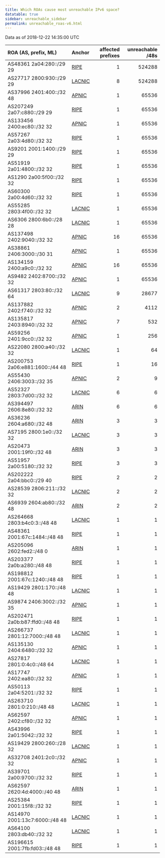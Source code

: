```yaml
---
title: Which ROAs cause most unreachable IPv6 space?
datatable: true
sidebar: unreachable_sidebar
permalink: unreachable_roas-v6.html
---
```


Data as of 2018-12-22 14:35:00 UTC


<div class="datatable-begin"></div>

| ROA (AS, prefix, ML)            | Anchor                                         |   affected prefixes |   unreachable /48s |
|:--------------------------------|:-----------------------------------------------|--------------------:|-------------------:|
| AS48361 2a04:280::/29 29        | [RIPE](unreachable_RIPE_NCC_RPKI_Root-v6.html) |                   1 |             524288 |
| AS27717 2800:930::/29 29        | [LACNIC](unreachable_LACNIC_RPKI_Root-v6.html) |                   8 |             524288 |
| AS37996 2401:400::/32 48        | [APNIC](unreachable_APNIC_RPKI_Root-v6.html)   |                   1 |              65536 |
| AS207249 2a07:c880::/29 29      | [RIPE](unreachable_RIPE_NCC_RPKI_Root-v6.html) |                   1 |              65536 |
| AS133456 2400:ec80::/32 32      | [APNIC](unreachable_APNIC_RPKI_Root-v6.html)   |                   1 |              65536 |
| AS57267 2a03:4d80::/32 32       | [RIPE](unreachable_RIPE_NCC_RPKI_Root-v6.html) |                   1 |              65536 |
| AS9201 2001:1400::/29 29        | [RIPE](unreachable_RIPE_NCC_RPKI_Root-v6.html) |                   1 |              65536 |
| AS51919 2a01:4800::/32 32       | [RIPE](unreachable_RIPE_NCC_RPKI_Root-v6.html) |                   1 |              65536 |
| AS1290 2a00:5f00::/32 32        | [RIPE](unreachable_RIPE_NCC_RPKI_Root-v6.html) |                   1 |              65536 |
| AS60300 2a00:4d60::/32 32       | [RIPE](unreachable_RIPE_NCC_RPKI_Root-v6.html) |                   1 |              65536 |
| AS55285 2803:4f00::/32 32       | [LACNIC](unreachable_LACNIC_RPKI_Root-v6.html) |                   1 |              65536 |
| AS6306 2800:6b0::/28 28         | [LACNIC](unreachable_LACNIC_RPKI_Root-v6.html) |                   1 |              65536 |
| AS137498 2402:9040::/32 32      | [APNIC](unreachable_APNIC_RPKI_Root-v6.html)   |                  16 |              65536 |
| AS38861 2406:3000::/30 31       | [APNIC](unreachable_APNIC_RPKI_Root-v6.html)   |                   1 |              65536 |
| AS134159 2400:a9c0::/32 32      | [APNIC](unreachable_APNIC_RPKI_Root-v6.html)   |                  16 |              65536 |
| AS9482 2402:8700::/32 32        | [APNIC](unreachable_APNIC_RPKI_Root-v6.html)   |                   1 |              65536 |
| AS61317 2803:80::/32 64         | [LACNIC](unreachable_LACNIC_RPKI_Root-v6.html) |                   9 |              28677 |
| AS137882 2402:f740::/32 32      | [APNIC](unreachable_APNIC_RPKI_Root-v6.html)   |                   2 |               4112 |
| AS135817 2403:8940::/32 32      | [APNIC](unreachable_APNIC_RPKI_Root-v6.html)   |                   7 |                532 |
| AS59256 2401:9cc0::/32 32       | [APNIC](unreachable_APNIC_RPKI_Root-v6.html)   |                   1 |                256 |
| AS22080 2800:a40::/32 32        | [LACNIC](unreachable_LACNIC_RPKI_Root-v6.html) |                   1 |                 64 |
| AS200753 2a06:e881:1600::/44 48 | [RIPE](unreachable_RIPE_NCC_RPKI_Root-v6.html) |                   1 |                 16 |
| AS55430 2406:3003::/32 35       | [APNIC](unreachable_APNIC_RPKI_Root-v6.html)   |                   2 |                  9 |
| AS52327 2803:7d00::/32 32       | [LACNIC](unreachable_LACNIC_RPKI_Root-v6.html) |                   6 |                  6 |
| AS394497 2606:8e80::/32 32      | [ARIN](unreachable_ARIN-v6.html)               |                   6 |                  6 |
| AS36236 2604:a680::/32 48       | [ARIN](unreachable_ARIN-v6.html)               |                   3 |                  3 |
| AS7195 2800:1e0::/32 32         | [LACNIC](unreachable_LACNIC_RPKI_Root-v6.html) |                   3 |                  3 |
| AS20473 2001:19f0::/32 48       | [ARIN](unreachable_ARIN-v6.html)               |                   3 |                  3 |
| AS51957 2a00:5180::/32 32       | [RIPE](unreachable_RIPE_NCC_RPKI_Root-v6.html) |                   3 |                  3 |
| AS202222 2a04:bbc0::/29 40      | [RIPE](unreachable_RIPE_NCC_RPKI_Root-v6.html) |                   2 |                  2 |
| AS28539 2806:211::/32 32        | [LACNIC](unreachable_LACNIC_RPKI_Root-v6.html) |                   2 |                  2 |
| AS6939 2604:ab80::/32 48        | [ARIN](unreachable_ARIN-v6.html)               |                   2 |                  2 |
| AS264668 2803:b4c0:3::/48 48    | [LACNIC](unreachable_LACNIC_RPKI_Root-v6.html) |                   1 |                  1 |
| AS48361 2001:67c:1484::/48 48   | [RIPE](unreachable_RIPE_NCC_RPKI_Root-v6.html) |                   1 |                  1 |
| AS205096 2602:fed2::/48 0       | [ARIN](unreachable_ARIN-v6.html)               |                   1 |                  1 |
| AS203377 2a0b:a280::/48 48      | [RIPE](unreachable_RIPE_NCC_RPKI_Root-v6.html) |                   1 |                  1 |
| AS198812 2001:67c:1240::/48 48  | [RIPE](unreachable_RIPE_NCC_RPKI_Root-v6.html) |                   1 |                  1 |
| AS19429 2801:170::/48 48        | [LACNIC](unreachable_LACNIC_RPKI_Root-v6.html) |                   1 |                  1 |
| AS9874 2406:3002::/32 35        | [APNIC](unreachable_APNIC_RPKI_Root-v6.html)   |                   1 |                  1 |
| AS202471 2a0b:b87:ffd0::/48 48  | [RIPE](unreachable_RIPE_NCC_RPKI_Root-v6.html) |                   1 |                  1 |
| AS266737 2801:12:7000::/48 48   | [LACNIC](unreachable_LACNIC_RPKI_Root-v6.html) |                   1 |                  1 |
| AS135130 2404:6480::/32 32      | [APNIC](unreachable_APNIC_RPKI_Root-v6.html)   |                   1 |                  1 |
| AS27817 2801:0:4c0::/48 64      | [LACNIC](unreachable_LACNIC_RPKI_Root-v6.html) |                   1 |                  1 |
| AS17747 2402:ea80::/32 32       | [APNIC](unreachable_APNIC_RPKI_Root-v6.html)   |                   1 |                  1 |
| AS50113 2a04:5201::/32 32       | [RIPE](unreachable_RIPE_NCC_RPKI_Root-v6.html) |                   1 |                  1 |
| AS263710 2801:0:210::/48 48     | [LACNIC](unreachable_LACNIC_RPKI_Root-v6.html) |                   1 |                  1 |
| AS62597 2402:cf80::/32 32       | [APNIC](unreachable_APNIC_RPKI_Root-v6.html)   |                   1 |                  1 |
| AS43996 2a01:5042::/32 32       | [RIPE](unreachable_RIPE_NCC_RPKI_Root-v6.html) |                   1 |                  1 |
| AS19429 2800:260::/28 32        | [LACNIC](unreachable_LACNIC_RPKI_Root-v6.html) |                   1 |                  1 |
| AS32708 2401:2c0::/32 32        | [APNIC](unreachable_APNIC_RPKI_Root-v6.html)   |                   1 |                  1 |
| AS39701 2a00:9700::/32 32       | [RIPE](unreachable_RIPE_NCC_RPKI_Root-v6.html) |                   1 |                  1 |
| AS62597 2620:4d:4000::/40 48    | [ARIN](unreachable_ARIN-v6.html)               |                   1 |                  1 |
| AS25384 2001:15f8::/32 32       | [RIPE](unreachable_RIPE_NCC_RPKI_Root-v6.html) |                   1 |                  1 |
| AS14970 2001:13c7:6000::/48 48  | [LACNIC](unreachable_LACNIC_RPKI_Root-v6.html) |                   1 |                  1 |
| AS64100 2803:db40::/32 32       | [LACNIC](unreachable_LACNIC_RPKI_Root-v6.html) |                   1 |                  1 |
| AS196615 2001:7fb:fd03::/48 48  | [RIPE](unreachable_RIPE_NCC_RPKI_Root-v6.html) |                   1 |                  1 |

<div class="datatable-end"></div>